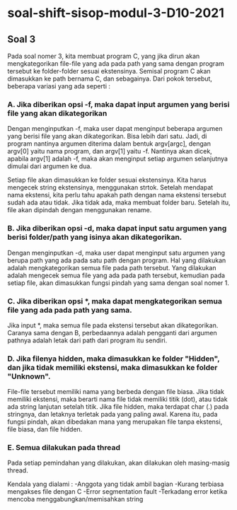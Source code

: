 # soal-shift-sisop-modul-3-D10-2021

## Soal 3

Pada soal nomer 3, kita membuat program C, yang jika dirun akan mengkategorikan file-file yang ada pada path yang sama dengan program tersebut ke folder-folder sesuai ekstensinya. Semisal program C akan dimasukkan ke path bernama C, dan sebagainya. Dari pokok tersebut, beberapa variasi yang ada seperti :

### A. Jika diberikan opsi -f, maka dapat input argumen yang berisi file yang akan dikategorikan

Dengan menginputkan -f, maka user dapat menginput beberapa argumen yang berisi file yang akan dikategorikan. Bisa lebih dari satu. Jadi, di program nantinya argumen diterima dalam bentuk argv[argc], dengan argv[0] yaitu nama program, dan argv[1] yaitu -f. Nantinya akan dicek, apabila argv[1] adalah -f, maka akan menginput setiap argumen selanjutnya dimulai dari argumen ke dua.

Setiap file akan dimasukkan ke folder sesuai ekstensinya. Kita harus mengecek string ekstensinya, menggunakan strtok. Setelah mendapat nama ekstensi, kita perlu tahu apakah path dengan nama ekstensi tersebut sudah ada atau tidak. Jika tidak ada, maka membuat folder baru. Setelah itu, file akan dipindah dengan menggunakan rename.

### B. Jika diberikan opsi -d, maka dapat input satu argumen yang berisi folder/path yang isinya akan dikategorikan.

Dengan menginputkan -d, maka user dapat menginput satu argumen yang berupa path yang ada pada satu path dengan program. Hal yang dilakukan adalah mengkategorikan semua file pada path tersebut. Yang dilakukan adalah mengecek semua file yang ada pada path tersebut, kemudian pada setiap file, akan dimasukkan fungsi pindah yang sama dengan soal nomer 1.

### C. Jika diberikan opsi *, maka dapat mengkategorikan semua file yang ada pada path yang sama.

Jika input *, maka semua file pada ekstensi tersebut akan dikategorikan. Caranya sama dengan B, perbedaannya adalah pengganti dari argumen pathnya adalah letak dari path dari program itu sendiri.

### D. Jika filenya hidden, maka dimasukkan ke folder "Hidden", dan jika tidak memiliki ekstensi, maka dimasukkan ke folder "Unknown".

File-file tersebut memiliki nama yang berbeda dengan file biasa. Jika tidak memiliki ekstensi, maka berarti nama file tidak memiliki titik (dot), atau tidak ada string lanjutan setelah titik. Jika file hidden, maka terdapat char (.) pada stringnya, dan letaknya terletak pada yang paling awal. Karena itu, pada fungsi pindah, akan dibedakan mana yang merupakan file tanpa ekstensi, file biasa, dan file hidden.

### E. Semua dilakukan pada thread

Pada setiap pemindahan yang dilakukan, akan dilakukan oleh masing-masig thread.

Kendala yang dialami :
-Anggota yang tidak ambil bagian
-Kurang terbiasa mengakses file dengan C
-Error segmentation fault
-Terkadang error ketika mencoba menggabungkan/memisahkan string
